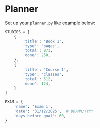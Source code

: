 # Planner

Set up your `planner.py` like example below:

````python
STUDIES = [
    {
        'title': 'Book 1',
        'type': 'pages',
        'total': 871,
        'done': 250,
    },
    {
        'title': 'Course 1',
        'type': 'classes',
        'total': 512,
        'done': 124,
    }
]

EXAM = {
    'name': 'Exam 1',
    'date': '31/12/2025',  # DD/MM/YYYY
    'days_before_goal': 60,
}
````
